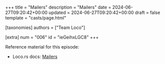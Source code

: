 +++
title = "Mailers"
description = "Mailers"
date = 2024-06-27T09:20:42+00:00
updated = 2024-06-27T09:20:42+00:00
draft = false
template = "casts/page.html"

[taxonomies]
authors = ["Team Loco"]

[extra]
num = "006"
id = "ieGeihxLGC8"
+++

Reference material for this episode:

* Loco.rs docs: [Mailers](https://loco.rs/docs/the-app/mailers/)

